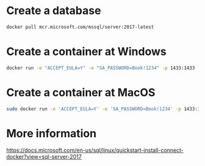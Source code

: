 # Create a database 

```bash
docker pull mcr.microsoft.com/mssql/server:2017-latest
```

# Create a container at Windows

```bash
docker run -e "ACCEPT_EULA=Y" -e "SA_PASSWORD=Book!1234" -p 1433:1433 --name book -d mcr.microsoft.com/mssql/server:2017-latest
```

# Create a container at MacOS

```bash
sudo docker run -e 'ACCEPT_EULA=Y' -e 'SA_PASSWORD=Book!1234' -p 1433:1433 --name book -d mcr.microsoft.com/mssql/server:2017-latest
```

# More information

https://docs.microsoft.com/en-us/sql/linux/quickstart-install-connect-docker?view=sql-server-2017
